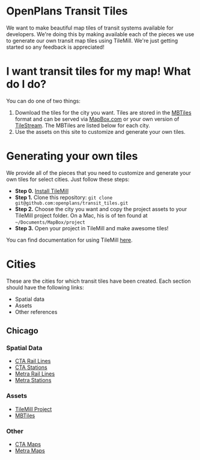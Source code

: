 # OpenPlans Transit Tiles
We want to make beautiful map tiles of transit systems available for developers. We're doing this by making available each of the pieces we use to generate our own transit map tiles using TileMill. We're just getting started so any feedback is appreciated!

# I want transit tiles for my map! What do I do?
You can do one of two things:

1. Download the tiles for the city you want. Tiles are stored in the [MBTiles](http://mapbox.com/mbtiles-spec/) format and can be served via [MapBox.com](http://mapbox.com/) or your own version of [TileStream](https://github.com/mapbox/tilestream). The MBTiles are listed below for each city.
2. Use the assets on this site to customize and generate your own tiles.


# Generating your own tiles
We provide all of the pieces that you need to customize and generate your own tiles for select cities. Just follow these steps:

* **Step 0.** [Install TileMill](http://mapbox.com/tilemill/docs/mac-install/)
* **Step 1.** Clone this repository: `git clone git@github.com:openplans/transit_tiles.git`
* **Step 2.** Choose the city you want and copy the project assets to your TileMill project folder. On a Mac, his is of ten found at `~/Documents/MapBox/project`
* **Step 3.** Open your project in TileMill and make awesome tiles!

You can find documentation for using TileMill [here](http://mapbox.com/tilemill/docs/).

# Cities
These are the cities for which transit tiles have been created. Each section should have the following links:

* Spatial data
* Assets
* Other references

## Chicago

### Spatial Data
* [CTA Rail Lines](https://data.cityofchicago.org/Transportation/CTA-L-Rail-Lines-Shapefile/53r7-y88m)
* [CTA Stations](https://data.cityofchicago.org/Transportation/CTA-L-Rail-Stations-Shapefile/vmyy-m9qj)
* [Metra Rail Lines](https://data.cityofchicago.org/Transportation/Metra-Lines/q8wx-dznq)
* [Metra Stations](https://data.cityofchicago.org/Transportation/Metra-Stations/nqm8-q2ym)

### Assets
* [TileMill Project](http://github.com/openplans/transit_tiles/tree/master/assets/chicago)
* [MBTiles](http://s3.amazonaws.com/transit_tiles/chicago/chicago.mbtiles)

### Other
* [CTA Maps](http://www.transitchicago.com/maps/)
* [Metra Maps](http://metrarail.com/content/metra/en/home/maps_schedules/metra_system_map.html)
